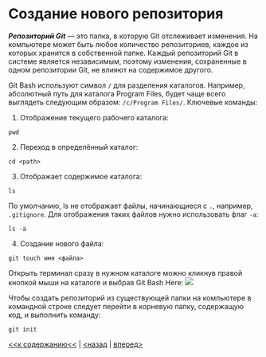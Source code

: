 # Создание нового репозитория

***Репозиторий Git***  — это папка, в которую Git отслеживает изменения. На компьютере может быть любое количество репозиториев, каждое из которых хранится в собственной папке. Каждый репозиторий Git в системе является независимым, поэтому изменения, сохраненные в одном репозитории Git, не влияют на содержимое другого.

Git Bash используют символ ```/``` для разделения каталогов. Например, абсолютный путь для каталога Program Files, будет чаще всего выглядеть следующим образом: ```/c/Program Files/```.
Ключевые команды:
1. Отображение текущего рабочего каталога:
```
pwd
```
2. Переход в определённый каталог:
```
cd <path>
```
3. Отображает содержимое каталога:
```
ls
```
По умолчанию, ls не отображает файлы, начинающиеся с ```.```, например, ```.gitignore```. Для отображения таких файлов нужно использовать флаг ```-a```:
```
ls -a
```
4. Создание нового файла:
```
git touch имя <файла>
```

Открыть терминал сразу в нужном каталоге можно кликнув правой кнопкой мыши на каталоге и выбрав Git Bash Here:
![](https://netology-code.github.io/guides/git-terminal/images/6.png)

Чтобы создать репозиторий из существующей папки на компьютере в командной строке следует перейти в корневую папку, содержащую код, и выполнить команду:
```
git init
```
[<<к содержанию<<](./readme.md) | [<назад](./gitinstall.md) | [вперед>](./gitfiles.md)